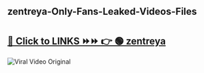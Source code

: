
 ## zentreya-Only-Fans-Leaked-Videos-Files

# <h2><a href="https://mediaupload.pro?zentreya">🔗 Click to LINKS ⏩⏩ 👉 🟢 zentreya </a></h2>

<a href="https://mediaupload.pro?zentreya" rel="nofollow" data-target="animated-image.originalLink"><img src="https://i.ibb.co.com/xMMVF88/686577567.gif" alt="Viral Video Original" style="max-width: 100%; display: inline-block;" data-target="animated-image.originalImage"></a>